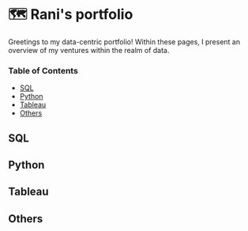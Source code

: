 # 🗺 Rani's portfolio
Greetings to my data-centric portfolio! Within these pages, I present an overview of my ventures within the realm of data.

### Table of Contents
- [SQL](##SQL)
- [Python](##Python)
- [Tableau](##Tableau)
- [Others](##Others)

## SQL
## Python
## Tableau
## Others
